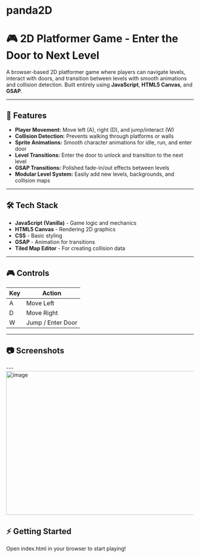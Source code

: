 # panda2D
# 🎮 2D Platformer Game - Enter the Door to Next Level

A browser-based 2D platformer game where players can navigate levels, interact with doors, and transition between levels with smooth animations and collision detection. Built entirely using **JavaScript**, **HTML5 Canvas**, and **GSAP**.

---

## 🚀 Features
- **Player Movement:** Move left (A), right (D), and jump/interact (W)
- **Collision Detection:** Prevents walking through platforms or walls
- **Sprite Animations:** Smooth character animations for idle, run, and enter door
- **Level Transitions:** Enter the door to unlock and transition to the next level
- **GSAP Transitions:** Polished fade-in/out effects between levels
- **Modular Level System:** Easily add new levels, backgrounds, and collision maps

---

## 🛠️ Tech Stack
- **JavaScript (Vanilla)** - Game logic and mechanics
- **HTML5 Canvas** - Rendering 2D graphics
- **CSS** - Basic styling
- **GSAP** - Animation for transitions
- **Tiled Map Editor** - For creating collision data

---

## 🎮 Controls
| Key | Action        |
| --- | ------------- |
| A   | Move Left     |
| D   | Move Right    |
| W   | Jump / Enter Door |

---

## 📷 Screenshots

---<img width="685" height="386" alt="image" src="https://github.com/user-attachments/assets/44eef5fc-fa89-49dd-9165-3af606bb38e2" />


## ⚡ Getting Started
Open index.html in your browser to start playing!
